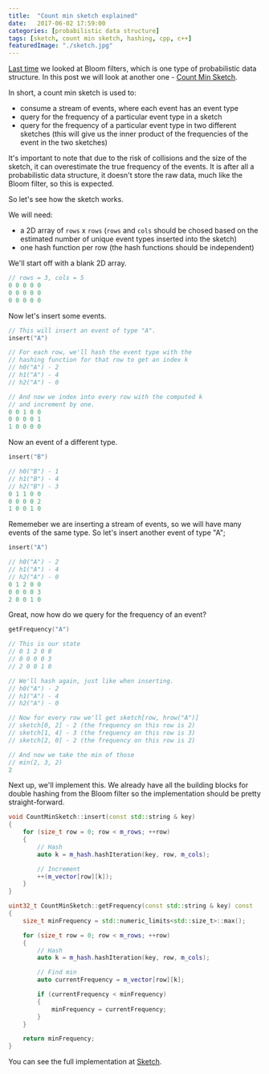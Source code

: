 ```yaml
---
title:  "Count min sketch explained"
date:   2017-06-02 17:59:00
categories: [probabilistic data structure]
tags: [sketch, count min sketch, hashing, cpp, c++]
featuredImage: "./sketch.jpg"
---
```


[Last time](/2017/bloom-filter-part-3/) we looked at Bloom filters, which is one type of probabilistic data structure. In this post we will look at another one - [Count Min Sketch](https://en.wikipedia.org/wiki/Count%E2%80%93min_sketch).   

In short, a count min sketch is used to:
* consume a stream of events, where each event has an event type
* query for the frequency of a particular event type in a sketch
* query for the frequency of a particular event type in two different sketches (this will give us the inner product of the frequencies of the event in the two sketches)

It's important to note that due to the risk of collisions and the size of the sketch, it can overestimate the true frequency of the events. It is after all a probabilistic data structure, it doesn't store the raw data, much like the Bloom filter, so this is expected. 

So let's see how the sketch works. 

We will need:
* a 2D array of `rows` x `rows` (`rows` and `cols` should be chosed based on the estimated number of unique event types inserted into the sketch)
* one hash function per row (the hash functions should be independent)


We'll start off with a blank 2D array. 


```c++
// rows = 3, cols = 5
0 0 0 0 0
0 0 0 0 0
0 0 0 0 0
```

Now let's insert some events.

```c++
// This will insert an event of type "A".
insert("A")

// For each row, we'll hash the event type with the
// hashing function for that row to get an index k
// h0("A") - 2
// h1("A") - 4
// h2("A") - 0

// And now we index into every row with the computed k
// and increment by one.
0 0 1 0 0
0 0 0 0 1
1 0 0 0 0
```

Now an event of a different type.
```c++
insert("B")

// h0("B") - 1
// h1("B") - 4
// h2("B") - 3
0 1 1 0 0
0 0 0 0 2
1 0 0 1 0
```

Rememeber we are inserting a stream of events, so we will have many events of the same type. So let's insert another event of type "A";
```c++
insert("A")

// h0("A") - 2
// h1("A") - 4
// h2("A") - 0
0 1 2 0 0
0 0 0 0 3
2 0 0 1 0
```

Great, now how do we query for the frequency of an event?

```c++
getFrequency("A")

// This is our state
// 0 1 2 0 0
// 0 0 0 0 3
// 2 0 0 1 0

// We'll hash again, just like when inserting.
// h0("A") - 2
// h1("A") - 4
// h2("A") - 0

// Now for every row we'll get sketch[row, hrow("A")]
// sketch[0, 2] - 2 (the frequency on this row is 2)
// sketch[1, 4] - 3 (the frequency on this row is 3)
// sketch[2, 0] - 2 (the frequency on this row is 2)

// And now we take the min of those
// min(2, 3, 2)
2
```

Next up, we'll implement this. We already have all the building blocks for double hashing from the Bloom filter so the implementation should be pretty straight-forward. 

```c++
void CountMinSketch::insert(const std::string & key)
{
    for (size_t row = 0; row < m_rows; ++row)
    {
        // Hash 
        auto k = m_hash.hashIteration(key, row, m_cols);

        // Increment
        ++(m_vector[row][k]);
    }
}

uint32_t CountMinSketch::getFrequency(const std::string & key) const
{
    size_t minFrequency = std::numeric_limits<std::size_t>::max();

    for (size_t row = 0; row < m_rows; ++row)
    {
        // Hash 
        auto k = m_hash.hashIteration(key, row, m_cols);

        // Find min 
        auto currentFrequency = m_vector[row][k];

        if (currentFrequency < minFrequency)
        {
            minFrequency = currentFrequency;
        }
    }

    return minFrequency;
}
```

You can see the full implementation at [Sketch](https://github.com/olivif/bloom-filter/tree/master/BloomFilter/src).